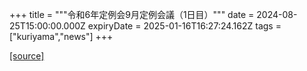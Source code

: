 +++
title = """令和6年定例会9月定例会議（1日目）"""
date = 2024-08-25T15:00:00.000Z
expiryDate = 2025-01-16T16:27:24.162Z
tags = ["kuriyama","news"]
+++


[[source]](https://www.town.kuriyama.hokkaido.jp/site/gikai/28614.html)
